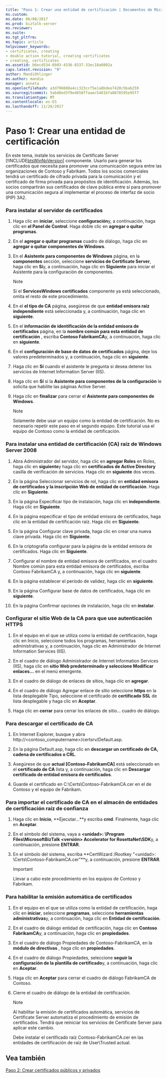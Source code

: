 ```yaml
---
title: "Paso 1: Crear una entidad de certificación | Documentos de Microsoft"
ms.custom: 
ms.date: 06/08/2017
ms.prod: biztalk-server
ms.reviewer: 
ms.suite: 
ms.tgt_pltfrm: 
ms.topic: article
helpviewer_keywords:
- certificates, creating
- double action tutorial, creating certificates
- creating, certificates
ms.assetid: b6ecd534-6b03-4336-8337-33ec18a0802a
caps.latest.revision: "9"
author: MandiOhlinger
ms.author: mandia
manager: anneta
ms.openlocfilehash: a3d796608a4cc323ccf5e1a8bdee7420c5bab259
ms.sourcegitcommit: 5abd0ed3f9e4858ffaaec5481bfa8878595e95f7
ms.translationtype: MT
ms.contentlocale: es-ES
ms.lasthandoff: 11/28/2017
---
```

# <a name="step-1-creating-a-certification-authority"></a>Paso 1: Crear una entidad de certificación
En este tema, instale los servicios de Certificate Server [!INCLUDE[btsWinNoVersion](../../includes/btswinnoversion-md.md)] componente. Usarlo para generar los certificados que necesita para promover una comunicación segura entre las organizaciones de Contoso y Fabrikam. Todos los socios comerciales tendrá un certificado de cifrado privada para la comunicación y el certificado de firma privada para propósitos de identificación. Además, los socios compartirán sus certificados de clave pública entre sí para promover una comunicación segura al implementar el proceso de interfaz de socio (PIP) 3A2.  
  
### <a name="to-install-the-certificate-server"></a>Para instalar al servidor de certificados  
  
1.  Haga clic en **iniciar**, seleccione **configuración**y, a continuación, haga clic en **el Panel de Control**. Haga doble clic en **agregar o quitar programas**.  
  
2.  En el **agregar o quitar programas** cuadro de diálogo, haga clic en **agregar o quitar componentes de Windows**.  
  
3.  En el **Asistente para componentes de Windows** página, en la **componentes** sección, seleccione **servicios de Certificate Server**, haga clic en **Sí**y, a continuación, haga clic en **Siguiente** para iniciar el Asistente para la configuración de componentes.  
  
    > [!NOTE]
    >  Si el **ServicesWindows certificados** componente ya está seleccionado, omita el resto de este procedimiento.  
  
4.  En el **el tipo de CA** página, asegúrese de que **entidad emisora raíz independiente** está seleccionada y, a continuación, haga clic en **siguiente**.  
  
5.  En el **información de identificación de la entidad emisora de certificados** página, en la **nombre común para esta entidad de certificación** , escriba **Contoso FabrikamCA**y, a continuación, haga clic en **siguiente**.  
  
6.  En el **configuración de base de datos de certificados** página, deje los valores predeterminados y, a continuación, haga clic en **siguiente**.  
  
7.  Haga clic en **Sí** cuando el asistente le pregunta si desea detener los servicios de Internet Information Server (IIS).  
  
8.  Haga clic en **Sí** si la **Asistente para componentes de la configuración** le solicita que habilite las páginas Active Server.  
  
9. Haga clic en **finalizar** para cerrar el **Asistente para componentes de Windows**.  
  
    > [!NOTE]
    >  Solamente debe usar un equipo como la entidad de certificación. No es necesario repetir este paso en el segundo equipo. Este tutorial usa el equipo de Contoso como la entidad de certificación.  
  
### <a name="to-install-a-root-certification-authority-ca-for-windows-server-2008"></a>Para instalar una entidad de certificación (CA) raíz de Windows Server 2008  
  
1.  Abra Administrador del servidor, haga clic en **agregar Roles** en Roles, haga clic en **siguiente**y haga clic en **certificados de Active Directory** casilla de verificación de servicios. Haga clic en **siguiente** dos veces.  
  
2.  En la página Seleccionar servicios de rol, haga clic en **entidad emisora de certificados y la inscripción Web de entidad de certificación**. Haga clic en **Siguiente**.  
  
3.  En la página Especificar tipo de instalación, haga clic en **independiente**. Haga clic en **Siguiente**.  
  
4.  En la página especificar el tipo de entidad emisora de certificados, haga clic en la entidad de certificación raíz. Haga clic en **Siguiente**.  
  
5.  En la página Configurar clave privada, haga clic en crear una nueva clave privada. Haga clic en **Siguiente**.  
  
6.  En la criptografía configurar para la página de la entidad emisora de certificados. Haga clic en **Siguiente**.  
  
7.  Configurar el nombre de entidad emisora de certificados, en el cuadro Nombre común para esta entidad emisora de certificados, escriba Contoso FabrikamCA y, a continuación, haga clic en **siguiente**.  
  
8.  En la página establecer el período de validez, haga clic en **siguiente**.  
  
9. En la página Configurar base de datos de certificados, haga clic en **siguiente**.  
  
10. En la página Confirmar opciones de instalación, haga clic en **instalar**.  
  
### <a name="configuring-the-web-site-for-the-ca-to-use-https-authentication"></a>Configurar el sitio Web de la CA para que use autenticación HTTPS  
  
1.  En el equipo en el que se utiliza como la entidad de certificación, haga clic en Inicio, seleccione todos los programas, herramientas administrativas y, a continuación, haga clic en Administrador de Internet Information Services (IIS).  
  
2.  En el cuadro de diálogo Administrador de Internet Information Services (IIS), haga clic en **sitio Web predeterminado y seleccione Modificar enlaces...** en el menú emergente.  
  
3.  En el cuadro de diálogo de enlaces de sitios, haga clic en **agregar**.  
  
4.  En el cuadro de diálogo Agregar enlace de sitio seleccione **https** en la lista desplegable Tipo, seleccione el certificado de **certificado SSL** de lista desplegable y haga clic en **Aceptar**.  
  
5.  Haga clic en **cerrar** para cerrar los enlaces de sitio... cuadro de diálogo.  
  
### <a name="to-download-the-ca-certificate"></a>Para descargar el certificado de CA  
  
1.  En Internet Explorer, busque y abra http://<contoso_computername>/certsrv/Default.asp.  
  
2.  En la página Default.asp, haga clic en **descargar un certificado de CA, cadena de certificados o CRL**.  
  
3.  Asegúrese de que **actual [Contoso-FabrikamCA]** está seleccionado en el **certificado de CA** lista y, a continuación, haga clic en **Descargar certificado de entidad emisora de certificados**.  
  
4.  Guarde el certificado en C:\Certs\Contoso-FabrikamCA.cer en el de Contoso y el equipo de Fabrikam.  
  
### <a name="to-import-the-ca-certificate-to-the-trusted-root-certification-authorities-store"></a>Para importar el certificado de CA en el almacén de entidades de certificación raíz de confianza  
  
1.  Haga clic en **Inicio**, **Ejecutar…**y escriba **cmd**. Finalmente, haga clic en **Aceptar**.  
  
2.  En el símbolo del sistema, vaya a  **\<unidad\>: \Program Files\MicrosoftBizTalk \<versión\> Accelerator for RosettaNet\SDK**y, a continuación, presione **ENTRAR**.  
  
3.  En el símbolo del sistema, escriba **CertWizard /Rootkey "\<unidad\>: \Certs\Contoso-FabrikamCA.cer"**y, a continuación, presione **ENTRAR**.  
  
    > [!IMPORTANT]
    >  Llevar a cabo este procedimiento en los equipos de Contoso y Fabrikam.  
  
### <a name="to-enable-automatic-certificate-issuing"></a>Para habilitar la emisión automática de certificados  
  
1.  En el equipo en el que se utiliza como la entidad de certificación, haga clic en **iniciar**, seleccione **programas**, seleccione **herramientas administrativas**y, a continuación, haga clic en  **Entidad de certificación**.  
  
2.  En el cuadro de diálogo entidad de certificación, haga clic en **Contoso FabrikamCA**y, a continuación, haga clic en **propiedades**.  
  
3.  En el cuadro de diálogo Propiedades de Contoso-FabrikamCA, en la **módulo de directivas** , haga clic en **propiedades**.  
  
4.  En el cuadro de diálogo Propiedades, seleccione **seguir la configuración de la plantilla de certificado**y, a continuación, haga clic en **Aceptar**.  
  
5.  Haga clic en **Aceptar** para cerrar el cuadro de diálogo FabrikamCA de Contoso.  
  
6.  Cierre el cuadro de diálogo de la entidad de certificación.  
  
    > [!NOTE]
    >  Al habilitar la emisión de certificados automática, servicios de Certificate Server automatiza el procedimiento de emisión de certificados. Tendrá que reiniciar los servicios de Certificate Server para aplicar este cambio.  
    >   
    >  Debe instalar el certificado raíz Contoso-FabrikamCA.cer en las entidades de certificación de raíz de User\Trusted actual.  
  
## <a name="see-also"></a>Vea también  
 [Paso 2: Crear certificados públicos y privados](../../adapters-and-accelerators/accelerator-rosettanet/step-2-creating-public-and-private-certificates.md)
